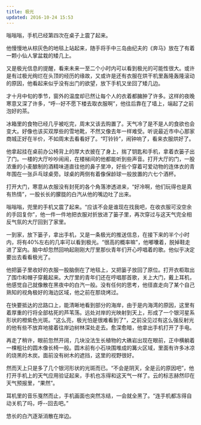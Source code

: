 ```yaml
---
title: 极光
updated: 2016-10-24 15:53
---
```


嗡嗡嗡，手机已经第四次在桌子上震了起来。

他慢慢地从棕灰色的地毯上站起来，随手将手中三岛由纪夫的《奔马》放在了有着一颗小仙人掌盆栽的矮几上。

又是极光信息的提醒，看来未来一至二个小时内可以看到极光的可能性很大。或许是有过极光绚烂在头顶的经历的缘故，又或许是还有衣服在烘干机里轰隆轰隆滚动的原因，他看起来似乎没有出门的欲望，放下手机又坐回了矮几边。

才十月中旬的季节，窗外的温度却已然让每个人的衣着都臃肿了许多。这样的夜晚寒意又深了许多，“呼--好不愿下楼去取衣服啊”，他往后靠在了墙上，端起了之前泡好的茶。

冰箱里的食物已经几乎被吃完，周末又该去购置了。天气冷了是不是人的食欲也会变大。好像也该买双厚些的雪地靴，不然又像去年一样难受。听说最近市中心那家商城正好在半价，不如周末去看看好了。“叮铃铃”，闹钟响了，看来衣服烘好了。

他拿起挂在桌前办公椅背上的厚大衣披在了身上，揣了钥匙和手机，拿着衣篓子出了门。一楼的大厅吵吵闹闹，在楼梯间的他都能听到些声音。打开大厅的门，一股浓重的小麦酿制的酒精味道直往他的鼻子里冲，好些个穿着可爱动物的连体衣的青年围在一张乒乓球桌旁。球桌的两侧有着像保龄球一般放置的六七个酒杯。

打开大门，寒意从衣服没有封死的各个角落渗透进来，“好冷啊，他们玩得也是真有热情”，一股长长的朦胧的白汽从他的嘴边吐了出来。

嗡嗡嗡，兜里的手机又震了起来。“应该不会是谁现在找我吧，在收衣服可没空余的手回复你”，他一件一件地把衣服对折放进了篓子里，再次穿过与这天气完全相反气氛的大厅回到了家里。

一到家，放下篓子，拿出手机，又是一条极光的推送信息，在接下来的半个小时内，将有40%左右的几率可以看到极光。“很高的概率嘛”，他嘟囔着，脱掉鞋走进了室内。脑中却忽然回响起刚刚大厅里那伙青年们开心哼唱着的歌。他似乎决定要出去看看极光了。

他把篓子里收好的衣服一股脑倒在了地毯上，又把篓子放回了原位。打开衣柜取出了围巾和帽子穿戴起来。大厅里的青年们还在哼唱那首歌，关上大门，戴上耳机，他感觉自己就像散在黑夜中的白汽一般。没有任何的思考，他径直走向了某个自己熟知的视角极好的海边区域，他之前在那烧烤过。

在快要抵达的岔路口上，能清晰地看到部分的海岸，由于是内海湾的原因，这里有着厚重的行将全部枯死的芦苇荡。远处对岸的光映射到天上，形成了一个银河星系形状的橙紫色光斑。“这么亮，极光怕是很难看到了”，之前没见过有这么强反射光的他有些不放弃地接着往岸边树林深处走去。愈深愈暗，他拿出手机打开了手电。

再走了稍许，眼前忽然开阔，几块没法生长植物的大礁岩出现在眼前，正中横躺着一棵粗壮的圆木像长椅一般。圆木前有小石块围堆成的篝火区域，里面有许多冰凉的烧黑的木炭。面前没有树木的遮挡，这里的视野很好。

然而天上只是多了几个银河形状的光斑而已。“不会是阴天，全是云的原因吧”，他打开手机上的天气应用验证起来，手机也冻得和这天气一样了。云的标志赫然印在天气预报里，“果然”。

耳机里的音乐戛然而止，手机画面也突然冻结，一会就全黑了。“连手机都冻得自动关机了吗，呼--回去吧。”

悠长的白汽逐渐消散在岸边。
